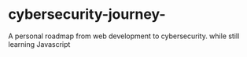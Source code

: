 # cybersecurity-journey-
A personal roadmap from web development to cybersecurity. while still learning Javascript 

